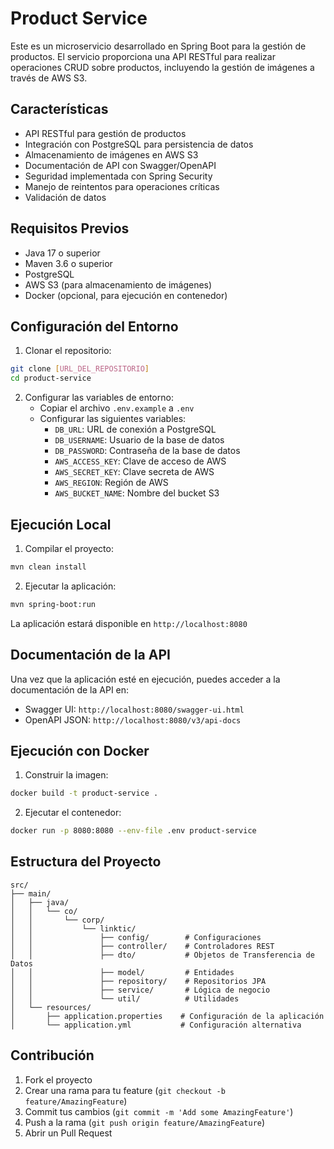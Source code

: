 # Product Service

Este es un microservicio desarrollado en Spring Boot para la gestión de productos. El servicio proporciona una API RESTful para realizar operaciones CRUD sobre productos, incluyendo la gestión de imágenes a través de AWS S3.

## Características

- API RESTful para gestión de productos
- Integración con PostgreSQL para persistencia de datos
- Almacenamiento de imágenes en AWS S3
- Documentación de API con Swagger/OpenAPI
- Seguridad implementada con Spring Security
- Manejo de reintentos para operaciones críticas
- Validación de datos

## Requisitos Previos

- Java 17 o superior
- Maven 3.6 o superior
- PostgreSQL
- AWS S3 (para almacenamiento de imágenes)
- Docker (opcional, para ejecución en contenedor)

## Configuración del Entorno

1. Clonar el repositorio:
```bash
git clone [URL_DEL_REPOSITORIO]
cd product-service
```

2. Configurar las variables de entorno:
   - Copiar el archivo `.env.example` a `.env`
   - Configurar las siguientes variables:
     - `DB_URL`: URL de conexión a PostgreSQL
     - `DB_USERNAME`: Usuario de la base de datos
     - `DB_PASSWORD`: Contraseña de la base de datos
     - `AWS_ACCESS_KEY`: Clave de acceso de AWS
     - `AWS_SECRET_KEY`: Clave secreta de AWS
     - `AWS_REGION`: Región de AWS
     - `AWS_BUCKET_NAME`: Nombre del bucket S3

## Ejecución Local

1. Compilar el proyecto:
```bash
mvn clean install
```

2. Ejecutar la aplicación:
```bash
mvn spring-boot:run
```

La aplicación estará disponible en `http://localhost:8080`

## Documentación de la API

Una vez que la aplicación esté en ejecución, puedes acceder a la documentación de la API en:
- Swagger UI: `http://localhost:8080/swagger-ui.html`
- OpenAPI JSON: `http://localhost:8080/v3/api-docs`

## Ejecución con Docker

1. Construir la imagen:
```bash
docker build -t product-service .
```

2. Ejecutar el contenedor:
```bash
docker run -p 8080:8080 --env-file .env product-service
```

## Estructura del Proyecto

```
src/
├── main/
│   ├── java/
│   │   └── co/
│   │       └── corp/
│   │           └── linktic/
│   │               ├── config/        # Configuraciones
│   │               ├── controller/    # Controladores REST
│   │               ├── dto/           # Objetos de Transferencia de Datos
│   │               ├── model/         # Entidades
│   │               ├── repository/    # Repositorios JPA
│   │               ├── service/       # Lógica de negocio
│   │               └── util/          # Utilidades
│   └── resources/
│       ├── application.properties    # Configuración de la aplicación
│       └── application.yml           # Configuración alternativa
```

## Contribución

1. Fork el proyecto
2. Crear una rama para tu feature (`git checkout -b feature/AmazingFeature`)
3. Commit tus cambios (`git commit -m 'Add some AmazingFeature'`)
4. Push a la rama (`git push origin feature/AmazingFeature`)
5. Abrir un Pull Request

